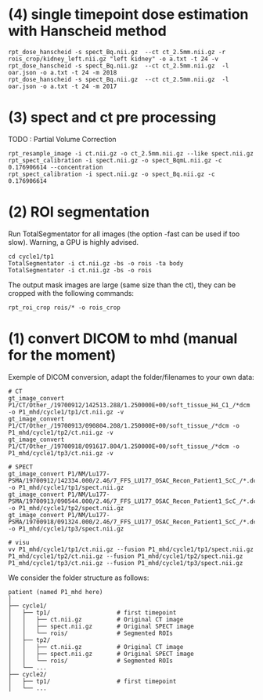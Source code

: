 

# (4) single timepoint dose estimation with Hanscheid method


    rpt_dose_hanscheid -s spect_Bq.nii.gz  --ct ct_2.5mm.nii.gz -r rois_crop/kidney_left.nii.gz "left kidney" -o a.txt -t 24 -v
    rpt_dose_hanscheid -s spect_Bq.nii.gz  --ct ct_2.5mm.nii.gz  -l oar.json -o a.txt -t 24 -m 2018
    rpt_dose_hanscheid -s spect_Bq.nii.gz  --ct ct_2.5mm.nii.gz  -l oar.json -o a.txt -t 24 -m 2017


# (3) spect and ct pre processing

TODO : Partial Volume Correction

    rpt_resample_image -i ct.nii.gz -o ct_2.5mm.nii.gz --like spect.nii.gz
    rpt_spect_calibration -i spect.nii.gz -o spect_BqmL.nii.gz -c 0.176906614 --concentration
    rpt_spect_calibration -i spect.nii.gz -o spect_Bq.nii.gz -c 0.176906614


# (2) ROI segmentation

Run TotalSegmentator for all images (the option -fast can be used if too slow). Warning, a GPU is highly advised.

    cd cycle1/tp1
    TotalSegmentator -i ct.nii.gz -bs -o rois -ta body
    TotalSegmentator -i ct.nii.gz -bs -o rois

The output mask images are large (same size than the ct), they can be cropped with the following commands:

    rpt_roi_crop rois/* -o rois_crop


# (1) convert DICOM to mhd (manual for the moment)

Exemple of DICOM conversion, adapt the folder/filenames to your own data:

    # CT
    gt_image_convert P1/CT/Other_/19700912/142513.288/1.250000E+00/soft_tissue_H4_C1_/*dcm -o P1_mhd/cycle1/tp1/ct.nii.gz -v
    gt_image_convert P1/CT/Other_/19700913/090804.208/1.250000E+00/soft_tissue_/*dcm -o P1_mhd/cycle1/tp2/ct.nii.gz -v
    gt_image_convert P1/CT/Other_/19700918/091617.804/1.250000E+00/soft_tissue_/*dcm -o P1_mhd/cycle1/tp3/ct.nii.gz -v

    # SPECT
    gt_image_convert P1/NM/Lu177-PSMA/19700912/142334.000/2.46/7_FFS_LU177_OSAC_Recon_Patient1_ScC_/*.dcm -o P1_mhd/cycle1/tp1/spect.nii.gz
    gt_image_convert P1/NM/Lu177-PSMA/19700913/090544.000/2.46/7_FFS_LU177_OSAC_Recon_Patient1_ScC_/*.dcm -o P1_mhd/cycle1/tp2/spect.nii.gz
    gt_image_convert P1/NM/Lu177-PSMA/19700918/091324.000/2.46/7_FFS_LU177_OSAC_Recon_Patient1_ScC_/*.dcm -o P1_mhd/cycle1/tp3/spect.nii.gz

    # visu
    vv P1_mhd/cycle1/tp1/ct.nii.gz --fusion P1_mhd/cycle1/tp1/spect.nii.gz P1_mhd/cycle1/tp2/ct.nii.gz --fusion P1_mhd/cycle1/tp2/spect.nii.gz P1_mhd/cycle1/tp3/ct.nii.gz --fusion P1_mhd/cycle1/tp3/spect.nii.gz

We consider the folder structure as follows:

    patient (named P1_mhd here)
    │
    ├── cycle1/
    │   ├── tp1/                   # first timepoint
    │   │   ├── ct.nii.gz          # Original CT image
    │   │   ├── spect.nii.gz       # Original SPECT image
    │   │   └── rois/              # Segmented ROIs
    │   ├── tp2/
    │   │   ├── ct.nii.gz          # Original CT image
    │   │   ├── spect.nii.gz       # Original SPECT image
    │   │   └── rois/              # Segmented ROIs
    │   └── ...
    ├── cycle2/
    │   ├── tp1/                   # first timepoint
    │   └── ...
